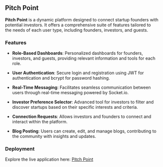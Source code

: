 ## Pitch Point

**Pitch Point** is a dynamic platform designed to connect startup founders with potential investors. It offers a comprehensive suite of features tailored to the needs of each user type, including founders, investors, and guests. 

### Features

- **Role-Based Dashboards**: Personalized dashboards for founders, investors, and guests, providing relevant information and tools for each role.
  
- **User Authentication**: Secure login and registration using JWT for authentication and bcrypt for password hashing.
  
- **Real-Time Messaging**: Facilitates seamless communication between users through real-time messaging powered by Socket.io.
  
- **Investor Preference Selector**: Advanced tool for investors to filter and discover startups based on their specific interests and criteria.
  
- **Connection Requests**: Allows investors and founders to connect and interact within the platform.
  
- **Blog Posting**: Users can create, edit, and manage blogs, contributing to the community with insights and updates.

### Deployment

Explore the live application here: [Pitch Point](https://pitch-point.netlify.app/login)

